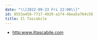 ```yaml
---
date: "\\[2022-09-23 Fri 22:00\\]"
id: 8553a458-7717-4929-a1f4-4bea5a764c58
title: Il Tascabile
---
```


- <http:www.iltascabile.com>
